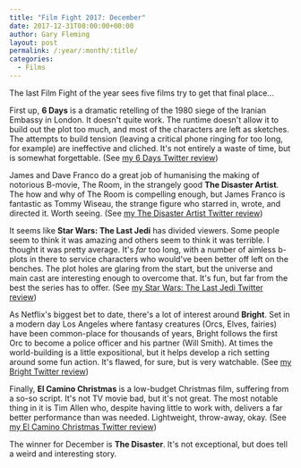 ```yaml
---
title: "Film Fight 2017: December"
date: 2017-12-31T08:00:00+00:00
author: Gary Fleming
layout: post
permalink: /:year/:month/:title/
categories:
  - Films
---
```


The last Film Fight of the year sees five films try to get that final place...

First up, **6 Days** is a dramatic retelling of the 1980 siege of the Iranian Embassy in London. It doesn't quite work. The runtime doesn't allow it to build out the plot too much, and most of the characters are left as sketches. The attempts to build tension (leaving a critical phone ringing for too long, for example) are ineffective and cliched. It's not entirely a waste of time, but is somewhat forgettable. (See [my 6 Days Twitter review](https://twitter.com/garyfleming/status/939824795729793024))

James and Dave Franco do a great job of humanising the making of notorious B-movie, The Room, in the strangely good **The Disaster Artist**. The how and why of The Room is compelling enough, but James Franco is fantastic as Tommy Wiseau, the strange figure who starred in, wrote, and directed it. Worth seeing. (See [my The Disaster Artist Twitter review](https://twitter.com/garyfleming/status/940274393401438209))

It seems like **Star Wars: The Last Jedi** has divided viewers. Some people seem to think it was amazing and others seem to think it was terrible. I thought it was pretty average. It's _far_ too long, with a number of aimless b-plots in there to service characters who would've been better off left on the benches. The plot holes are glaring from the start, but the universe and main cast are interesting enough to overcome that. It's fun, but far from the best the series has to offer. (See [my Star Wars: The Last Jedi Twitter review](https://twitter.com/garyfleming/status/942402312005472261))

As Netflix's biggest bet to date, there's a lot of interest around **Bright**. Set in a modern day Los Angeles where fantasy creatures (Orcs, Elves, fairies) have been common-place for thousands of years, Bright follows the first Orc to become a police officer and his partner (Will Smith). At times the world-building is a little expositional, but it helps develop a rich setting around some fun action. It's flawed, for sure, but is very watchable. (See [my Bright Twitter review](https://twitter.com/garyfleming/status/944998691202650112))

Finally, **El Camino Christmas** is a low-budget Christmas film, suffering from a so-so script. It's not TV movie bad, but it's not great. The most notable thing in it is Tim Allen who, despite having little to work with, delivers a far better performance than was needed. Lightweight, throw-away, okay. (See [my El Camino Christmas Twitter review](https://twitter.com/garyfleming/status/944998966030229505))

The winner for December is **The Disaster**. It's not exceptional, but does tell a weird and interesting story.
